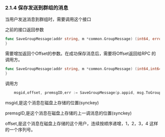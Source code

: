 ### 2.1.4  保存发送到群组的消息

当用户发送消息到群组时，需要调用这个接口

之前的接口返回参数

```go
func SaveGroupMessage(addr string, m *common.GroupMessage) (int64, error) {
}
```

需要增加返回个Offset的参数。在成功保存消息后，需要将Offset返回给RPC 的调用方。

```go
func SaveGroupMessage(addr string, m *common.GroupMessage) (int64,int64, error) {
}
```

调用方

```go
    msgid,offset, premsgID,err := SaveGroupMessage(p.appid, msg.ToGroupid, p.device_ID, m)
```

msgid,是这个消息在磁盘上存储的位置\(synckey\)

premsgID,是这个消息在磁盘上存储的上一调消息的位置\(synckey\)

offset,是这个消息在磁盘上存储的这个用户，连续按顺序递增，1，2，3，4 这样的一个序列号。

